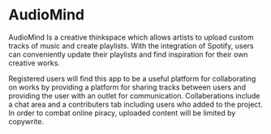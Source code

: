 # AudioMind

AudioMind Is a creative thinkspace which allows artists to upload custom tracks of music and create playlists. With the integration of Spotify, users can conveniently update their playlists and find inspiration for their own creative works. 

Registered users will find this app to be a useful platform for collaborating on works by providing a platform for sharing tracks between users and providing the user with an outlet for communication. Collaberations include a chat area and a contributers tab including users who added to the project. In order to combat online piracy, uploaded content will be limited by copywrite. 